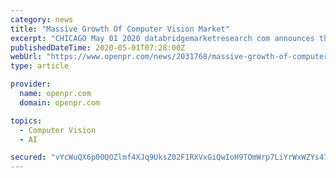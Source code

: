 ```yaml
---
category: news
title: "Massive Growth Of Computer Vision Market"
excerpt: "CHICAGO May 01 2020 databridgemarketresearch com announces the release of the report Computer Vision Market Size Share Trends Analysis Report By 2027 This Computer Vision market research report proves to be a very significant component of business strategy This Computer"
publishedDateTime: 2020-05-01T07:28:00Z
webUrl: "https://www.openpr.com/news/2031768/massive-growth-of-computer-vision-market-competitive-outlook"
type: article

provider:
  name: openpr.com
  domain: openpr.com

topics:
  - Computer Vision
  - AI

secured: "vYcWuQX6p00QOZlmf4XJq9UksZ02F1RXVxGiQwIoH9TOmWrp7LiYrWxWZYs47x8d2qAjdj9rEsLq3S8/SQznQcktGbU5aLVkdv0cX0KHP9AYiKkOzAbZvBcKlMXj2C9rYdRdnyulp3Jr0OSdWiyCNuCVLfVMlezM3h2PFIr2DwtsIhEbGpoLq8g7VlQ8vOs2BcaMZmDRxI+ZhSZ7hNx1eOMs9SPWdLfJK0qDfGAxLxMShqaUPHF5Y5X/Dg0kdoidFrVMu7XHz9tMxfCJPJuth7o6PYNMzmJVakeN47IvFCHyChf/W3ICzsVc24j4ItXWj/hMWtqVFus8Zlqar42yY6MhammGbmKU4iuL5lHLCr2jxGgY51SvoNUUpxpinUz6kiNWUYKK0FWL4TQ/w1x0k8SBJQREYtcevPGV5ub6deZSSazXsXzq3V9ZRlk0MV6spocxtH2OnHbUYbd+xUevKysIqjKRqrwwCk/tnxyIzBI=;YtccbDS9qgd9eDhG2mI4nA=="
---
```


